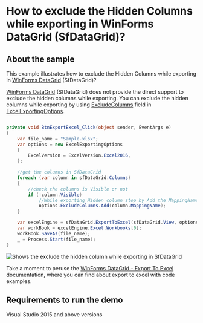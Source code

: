 # How to exclude the Hidden Columns while exporting in WinForms DataGrid (SfDataGrid)?

## About the sample
This example illustrates how to exclude the Hidden Columns while exporting in [WinForms DataGrid](https://www.syncfusion.com/winforms-ui-controls/datagrid) (SfDataGrid)?

[WinForms DataGrid](https://www.syncfusion.com/winforms-ui-controls/datagrid) (SfDataGrid) does not provide the direct support to exclude the hidden columns while exporting. You can exclude the hidden columns while exporting by using [ExcludeColumns](https://help.syncfusion.com/cr/windowsforms/Syncfusion.WinForms.DataGridConverter.ExcelExportingOptions.html#Syncfusion_WinForms_DataGridConverter_ExcelExportingOptions_ExcludeColumns) field in [ExcelExportingOptions](https://help.syncfusion.com/cr/windowsforms/Syncfusion.WinForms.DataGridConverter.ExcelExportingOptions.html).

```C#

private void BtnExportExcel_Click(object sender, EventArgs e)
{
    var file_name = "Sample.xlsx";
    var options = new ExcelExportingOptions
    {
        ExcelVersion = ExcelVersion.Excel2016,
    };

    //get the columns in SfDataGrid
    foreach (var column in sfDataGrid.Columns)
    {
        //check the columns is Visible or not
        if (!column.Visible)
            //While exporting Hidden column stop by Add the MappingName of hidden column in ExcludeColumns in ExcelExportingOptions
            options.ExcludeColumns.Add(column.MappingName);
    }

    var excelEngine = sfDataGrid.ExportToExcel(sfDataGrid.View, options);
    var workBook = excelEngine.Excel.Workbooks[0];
    workBook.SaveAs(file_name);
    _ = Process.Start(file_name);
}

```

![Shows the exclude the hidden column while exporting in SfDataGrid](ExcludeHiddenColumn.gif)

Take a moment to peruse the [WinForms DataGrid - Export To Excel](https://help.syncfusion.com/windowsforms/datagrid/exporttoexcel) documentation, where you can find about export to excel with code examples.

## Requirements to run the demo
Visual Studio 2015 and above versions
